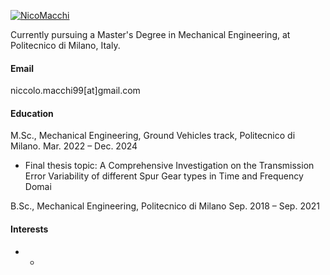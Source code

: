 

[![NicoMacchi](https://img.shields.io/badge/senli1073-github-blue?logo=github)](https://github.com/NicoMacchi)

Currently pursuing a Master's Degree in Mechanical Engineering, at Politecnico di Milano, Italy.

#### Email
niccolo.macchi99[at]gmail.com

#### Education
M.Sc., Mechanical Engineering, Ground Vehicles track, Politecnico di Milano. Mar. 2022 – Dec. 2024
- Final thesis topic: A Comprehensive Investigation on the Transmission Error
Variability of different Spur Gear types in Time and Frequency Domai


B.Sc., Mechanical Engineering, Politecnico di Milano Sep. 2018 – Sep. 2021

#### Interests
* *

